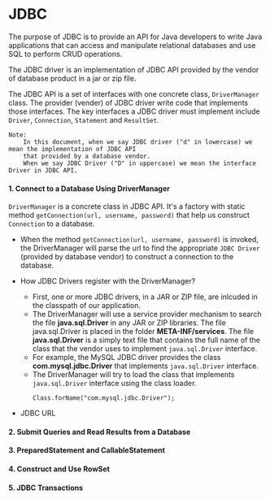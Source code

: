 # JDBC
The purpose of JDBC is to provide an API for Java developers to write Java applications that can access and manipulate relational databases and use SQL to perform CRUD operations.<br/>

The JDBC driver is an implementation of JDBC API provided by the vendor of database product in a jar or zip file.<br/>

The JDBC API is a set of interfaces with one concrete class, ```DriverManager``` class. The provider (vender) of JDBC driver write code that implements those interfaces. The key interfaces a JDBC driver must implement include ```Driver```, ```Connection```, ```Statement``` and ```ResultSet```.

```
Note:
    In this document, when we say JDBC driver ("d" in lowercase) we mean the implementation of JDBC API 
    that provided by a database vendor.
    When we say JDBC Driver ("D" in uppercase) we mean the interface Driver in JDBC API.
```

#### 1. Connect to a Database Using DriverManager
```DriverManager``` is a concrete class in JDBC API. It's a factory with static method ```getConnection(url, username, password)``` that help us construct ```Connection``` to a database.

* When the method ```getConnection(url, username, password)``` is invoked, the DriverManager will parse the url to find the appropriate ```JDBC Driver``` (provided by database vendor) to construct a connection to the database.

* How JDBC Drivers register with the DriverManager?
    * First, one or more JDBC drivers, in a JAR or ZIP file, are inlcuded in the classpath of our application.
    * The DriverManager will use a service provider mechanism to search the file **java.sql.Driver** in any JAR or ZIP libraries. The file java.sql.Driver is placed in the folder **META-INF/services**. The file **java.sql.Driver** is a simply text file that contains the full name of the class that the vendor uses to implement ```java.sql.Driver``` interface.
    * For example, the MySQL JDBC driver provides the class **com.mysql.jdbc.Driver** that implements ```java.sql.Driver``` interface.
    * The DriverManager will try to load the class that implements ```java.sql.Driver``` interface using the class loader.
        ```
        Class.forName("com.mysql.jdbc.Driver");
        ```

* JDBC URL

#### 2. Submit Queries and Read Results from a Database

#### 3. PreparedStatement and CallableStatement

#### 4. Construct and Use RowSet

#### 5. JDBC Transactions

